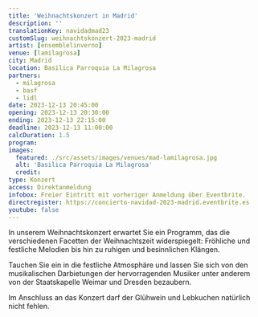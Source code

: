 ```yaml
---
title: 'Weihnachtskonzert in Madrid'
description: ''
translationKey: navidadmad23
customSlug: weihnachtskonzert-2023-madrid
artist: [ensemblelinverno]
venue: [lamilagrosa]
city: Madrid
location: Basilica Parroquia La Milagrosa
partners:
  - milagrosa
  - basf
  - lidl
date: 2023-12-13 20:45:00
opening: 2023-12-13 20:30:00
ending: 2023-12-13 22:15:00
deadline: 2023-12-13 11:00:00
calcDuration: 1.5
program:
images:
  featured: ./src/assets/images/venues/mad-lamilagrosa.jpg
  alt: 'Basilica Parroquia La Milagrosa'
  credit:
type: Konzert
access: Direktanmeldung
infobox: Freier Eintritt mit vorheriger Anmeldung über Eventbrite.
directregister: https://concierto-navidad-2023-madrid.eventbrite.es
youtube: false
---
```


In unserem Weihnachtskonzert erwartet Sie ein Programm, das die verschiedenen Facetten der Weihnachtszeit widerspiegelt: Fröhliche und festliche Melodien bis hin zu ruhigen und besinnlichen Klängen.

Tauchen Sie ein in die festliche Atmosphäre und lassen Sie sich von den musikalischen Darbietungen der hervorragenden Musiker unter anderem von der Staatskapelle Weimar und Dresden bezaubern.

Im Anschluss an das Konzert darf der Glühwein und Lebkuchen natürlich nicht fehlen.
